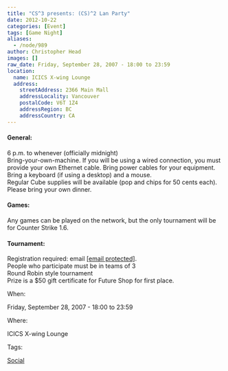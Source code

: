 ```yaml
---
title: "CS^3 presents: (CS)^2 Lan Party"
date: 2012-10-22
categories: [Event]
tags: [Game Night]
aliases:
  - /node/989
author: Christopher Head
images: []
raw_date: Friday, September 28, 2007 - 18:00 to 23:59
location:
  name: ICICS X-wing Lounge
  address:
    streetAddress: 2366 Main Mall
    addressLocality: Vancouver
    postalCode: V6T 1Z4
    addressRegion: BC
    addressCountry: CA
---
```


#### General:
6 p.m. to whenever (officially midnight) \
Bring-your-own-machine. If you will be using a wired connection, you must provide your own Ethernet cable. Bring power cables for your equipment. Bring a keyboard (if using a desktop) and a mouse. \
Regular Cube supplies will be available (pop and chips for 50 cents each). Please bring your own dinner.

#### Games:
Any games can be played on the network, but the only tournament will be for Counter Strike 1.6.

#### Tournament:
Registration required: email [\[email protected\]](/cdn-cgi/l/email-protection#6b180408042b1f030e081e090e45080a). \
People who participate must be in teams of 3 \
Round Robin style tournament \
Prize is a $50 gift certificate for Future Shop for first place.

When: 

Friday, September 28, 2007 - 18:00 to 23:59

Where: 

ICICS X-wing Lounge

Tags: 

[Social](/social)
